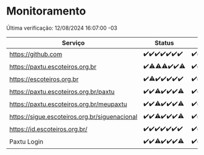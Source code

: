 # Monitoramento

Última verificação: 12/08/2024 16:07:00 -03

|Serviço|Status|Últimas 24h|
|---|---|---|
|https://github.com|<span title="2024-08-05: OK=24">✔️</span><span title="2024-08-06: OK=24">✔️</span><span title="2024-08-07: OK=24">✔️</span><span title="2024-08-08: OK=24">✔️</span><span title="2024-08-09: OK=24">✔️</span><span title="2024-08-10: OK=24">✔️</span><span title="2024-08-11: OK=19">✔️</span>|<span title="11/08/2024 17:07:00 -03 : 200">✔️</span><span title="11/08/2024 18:07:00 -03 : 200">✔️</span><span title="11/08/2024 19:07:00 -03 : 200">✔️</span><span title="11/08/2024 20:06:00 -03 : 200">✔️</span><span title="11/08/2024 21:37:00 -03 : 200">✔️</span><span title="11/08/2024 23:01:00 -03 : 200">✔️</span><span title="12/08/2024 00:08:00 -03 : 200">✔️</span><span title="12/08/2024 01:09:00 -03 : 200">✔️</span><span title="12/08/2024 02:08:00 -03 : 200">✔️</span><span title="12/08/2024 03:11:00 -03 : 200">✔️</span><span title="12/08/2024 04:08:00 -03 : 200">✔️</span><span title="12/08/2024 05:10:00 -03 : 200">✔️</span><span title="12/08/2024 06:08:00 -03 : 200">✔️</span><span title="12/08/2024 07:08:00 -03 : 200">✔️</span><span title="12/08/2024 08:06:00 -03 : 200">✔️</span><span title="12/08/2024 09:15:00 -03 : 200">✔️</span><span title="12/08/2024 10:13:00 -03 : 200">✔️</span><span title="12/08/2024 11:09:00 -03 : 200">✔️</span><span title="12/08/2024 12:08:00 -03 : 200">✔️</span><span title="12/08/2024 13:09:00 -03 : 200">✔️</span><span title="12/08/2024 14:07:00 -03 : 200">✔️</span><span title="12/08/2024 15:10:00 -03 : 200">✔️</span><span title="12/08/2024 16:06:00 -03 : 200">✔️</span>|
|https://paxtu.escoteiros.org.br|<span title="2024-08-05: OK=24">✔️</span><span title="2024-08-06: OK=23, Falhas=1">⚠️</span><span title="2024-08-07: OK=23, Falhas=1">⚠️</span><span title="2024-08-08: OK=23, Falhas=1">⚠️</span><span title="2024-08-09: OK=24">✔️</span><span title="2024-08-10: OK=24">✔️</span><span title="2024-08-11: OK=18, Falhas=1">⚠️</span>|<span title="11/08/2024 17:07:00 -03 : 200">✔️</span><span title="11/08/2024 18:07:00 -03 : 200">✔️</span><span title="11/08/2024 19:07:00 -03 : 200">✔️</span><span title="11/08/2024 20:06:00 -03 : 200">✔️</span><span title="11/08/2024 21:37:00 -03 : 200">✔️</span><span title="11/08/2024 23:01:00 -03 : 200">✔️</span><span title="12/08/2024 00:08:00 -03 : 200">✔️</span><span title="12/08/2024 01:09:00 -03 : 200">✔️</span><span title="12/08/2024 02:08:00 -03 : 200">✔️</span><span title="12/08/2024 03:11:00 -03 : 200">✔️</span><span title="12/08/2024 04:08:00 -03 : 200">✔️</span><span title="12/08/2024 05:10:00 -03 : 200">✔️</span><span title="12/08/2024 06:08:00 -03 : 200">✔️</span><span title="12/08/2024 07:08:00 -03 : 200">✔️</span><span title="12/08/2024 08:06:00 -03 : 200">✔️</span><span title="12/08/2024 09:15:00 -03 : 200">✔️</span><span title="12/08/2024 10:13:00 -03 : 200">✔️</span><span title="12/08/2024 11:09:00 -03 : 200">✔️</span><span title="12/08/2024 12:08:00 -03 : 200">✔️</span><span title="12/08/2024 13:09:00 -03 : 200">✔️</span><span title="12/08/2024 14:07:00 -03 : 200">✔️</span><span title="12/08/2024 15:10:00 -03 : 200">✔️</span><span title="12/08/2024 16:06:00 -03 : 200">✔️</span>|
|https://escoteiros.org.br|<span title="2024-08-05: OK=24">✔️</span><span title="2024-08-06: OK=23, Falhas=1">⚠️</span><span title="2024-08-07: OK=24">✔️</span><span title="2024-08-08: OK=24">✔️</span><span title="2024-08-09: OK=24">✔️</span><span title="2024-08-10: OK=24">✔️</span><span title="2024-08-11: OK=19">✔️</span>|<span title="11/08/2024 17:07:00 -03 : 200">✔️</span><span title="11/08/2024 18:07:00 -03 : 200">✔️</span><span title="11/08/2024 19:07:00 -03 : 200">✔️</span><span title="11/08/2024 20:06:00 -03 : 200">✔️</span><span title="11/08/2024 21:37:00 -03 : 200">✔️</span><span title="11/08/2024 23:01:00 -03 : 200">✔️</span><span title="12/08/2024 00:08:00 -03 : 200">✔️</span><span title="12/08/2024 01:09:00 -03 : 200">✔️</span><span title="12/08/2024 02:08:00 -03 : 200">✔️</span><span title="12/08/2024 03:11:00 -03 : 200">✔️</span><span title="12/08/2024 04:08:00 -03 : 200">✔️</span><span title="12/08/2024 05:10:00 -03 : 200">✔️</span><span title="12/08/2024 06:08:00 -03 : 200">✔️</span><span title="12/08/2024 07:08:00 -03 : 200">✔️</span><span title="12/08/2024 08:06:00 -03 : 200">✔️</span><span title="12/08/2024 09:15:00 -03 : 200">✔️</span><span title="12/08/2024 10:13:00 -03 : 200">✔️</span><span title="12/08/2024 11:09:00 -03 : 200">✔️</span><span title="12/08/2024 12:08:00 -03 : 200">✔️</span><span title="12/08/2024 13:09:00 -03 : 200">✔️</span><span title="12/08/2024 14:07:00 -03 : 200">✔️</span><span title="12/08/2024 15:10:00 -03 : 200">✔️</span><span title="12/08/2024 16:06:00 -03 : 200">✔️</span>|
|https://paxtu.escoteiros.org.br/paxtu|<span title="2024-08-05: OK=24">✔️</span><span title="2024-08-06: OK=24">✔️</span><span title="2024-08-07: OK=23, Falhas=1">⚠️</span><span title="2024-08-08: OK=24">✔️</span><span title="2024-08-09: OK=24">✔️</span><span title="2024-08-10: OK=24">✔️</span><span title="2024-08-11: OK=18, Falhas=1">⚠️</span>|<span title="11/08/2024 17:07:00 -03 : 200">✔️</span><span title="11/08/2024 18:07:00 -03 : 200">✔️</span><span title="11/08/2024 19:07:00 -03 : 200">✔️</span><span title="11/08/2024 20:06:00 -03 : 200">✔️</span><span title="11/08/2024 21:37:00 -03 : 200">✔️</span><span title="11/08/2024 23:01:00 -03 : 200">✔️</span><span title="12/08/2024 00:08:00 -03 : 200">✔️</span><span title="12/08/2024 01:09:00 -03 : 200">✔️</span><span title="12/08/2024 02:08:00 -03 : 200">✔️</span><span title="12/08/2024 03:11:00 -03 : 200">✔️</span><span title="12/08/2024 04:08:00 -03 : 200">✔️</span><span title="12/08/2024 05:10:00 -03 : 200">✔️</span><span title="12/08/2024 06:08:00 -03 : 200">✔️</span><span title="12/08/2024 07:08:00 -03 : 200">✔️</span><span title="12/08/2024 08:06:00 -03 : 200">✔️</span><span title="12/08/2024 09:15:00 -03 : 200">✔️</span><span title="12/08/2024 10:14:00 -03 : 200">✔️</span><span title="12/08/2024 11:09:00 -03 : 200">✔️</span><span title="12/08/2024 12:08:00 -03 : 200">✔️</span><span title="12/08/2024 13:09:00 -03 : 200">✔️</span><span title="12/08/2024 14:07:00 -03 : 200">✔️</span><span title="12/08/2024 15:10:00 -03 : 200">✔️</span><span title="12/08/2024 16:06:00 -03 : 200">✔️</span>|
|https://paxtu.escoteiros.org.br/meupaxtu|<span title="2024-08-05: OK=24">✔️</span><span title="2024-08-06: OK=24">✔️</span><span title="2024-08-07: OK=23, Falhas=1">⚠️</span><span title="2024-08-08: OK=24">✔️</span><span title="2024-08-09: OK=24">✔️</span><span title="2024-08-10: OK=24">✔️</span><span title="2024-08-11: OK=18, Falhas=1">⚠️</span>|<span title="11/08/2024 17:07:00 -03 : 200">✔️</span><span title="11/08/2024 18:07:00 -03 : 200">✔️</span><span title="11/08/2024 19:07:00 -03 : 200">✔️</span><span title="11/08/2024 20:06:00 -03 : 200">✔️</span><span title="11/08/2024 21:37:00 -03 : 200">✔️</span><span title="11/08/2024 23:01:00 -03 : 200">✔️</span><span title="12/08/2024 00:08:00 -03 : 200">✔️</span><span title="12/08/2024 01:09:00 -03 : 200">✔️</span><span title="12/08/2024 02:08:00 -03 : 200">✔️</span><span title="12/08/2024 03:11:00 -03 : 200">✔️</span><span title="12/08/2024 04:08:00 -03 : 200">✔️</span><span title="12/08/2024 05:10:00 -03 : 200">✔️</span><span title="12/08/2024 06:08:00 -03 : 200">✔️</span><span title="12/08/2024 07:08:00 -03 : 200">✔️</span><span title="12/08/2024 08:06:00 -03 : 200">✔️</span><span title="12/08/2024 09:15:00 -03 : 200">✔️</span><span title="12/08/2024 10:14:00 -03 : 200">✔️</span><span title="12/08/2024 11:09:00 -03 : 200">✔️</span><span title="12/08/2024 12:08:00 -03 : 200">✔️</span><span title="12/08/2024 13:09:00 -03 : 200">✔️</span><span title="12/08/2024 14:07:00 -03 : 200">✔️</span><span title="12/08/2024 15:10:00 -03 : 200">✔️</span><span title="12/08/2024 16:07:00 -03 : 200">✔️</span>|
|https://sigue.escoteiros.org.br/siguenacional|<span title="2024-08-05: OK=24">✔️</span><span title="2024-08-06: OK=24">✔️</span><span title="2024-08-07: OK=23, Falhas=1">⚠️</span><span title="2024-08-08: OK=24">✔️</span><span title="2024-08-09: OK=24">✔️</span><span title="2024-08-10: OK=24">✔️</span><span title="2024-08-11: OK=18, Falhas=1">⚠️</span>|<span title="11/08/2024 17:07:00 -03 : 200">✔️</span><span title="11/08/2024 18:07:00 -03 : 200">✔️</span><span title="11/08/2024 19:07:00 -03 : 200">✔️</span><span title="11/08/2024 20:06:00 -03 : 200">✔️</span><span title="11/08/2024 21:37:00 -03 : 200">✔️</span><span title="11/08/2024 23:01:00 -03 : 200">✔️</span><span title="12/08/2024 00:08:00 -03 : 200">✔️</span><span title="12/08/2024 01:09:00 -03 : 200">✔️</span><span title="12/08/2024 02:08:00 -03 : 200">✔️</span><span title="12/08/2024 03:11:00 -03 : 200">✔️</span><span title="12/08/2024 04:08:00 -03 : 200">✔️</span><span title="12/08/2024 05:10:00 -03 : 200">✔️</span><span title="12/08/2024 06:08:00 -03 : 200">✔️</span><span title="12/08/2024 07:08:00 -03 : 200">✔️</span><span title="12/08/2024 08:06:00 -03 : 200">✔️</span><span title="12/08/2024 09:15:00 -03 : 200">✔️</span><span title="12/08/2024 10:14:00 -03 : 200">✔️</span><span title="12/08/2024 11:09:00 -03 : 200">✔️</span><span title="12/08/2024 12:08:00 -03 : 200">✔️</span><span title="12/08/2024 13:09:00 -03 : 200">✔️</span><span title="12/08/2024 14:07:00 -03 : 200">✔️</span><span title="12/08/2024 15:10:00 -03 : 200">✔️</span><span title="12/08/2024 16:07:00 -03 : 200">✔️</span>|
|https://id.escoteiros.org.br/|<span title="2024-08-05: OK=24">✔️</span><span title="2024-08-06: OK=24">✔️</span><span title="2024-08-07: OK=24">✔️</span><span title="2024-08-08: OK=24">✔️</span><span title="2024-08-09: OK=24">✔️</span><span title="2024-08-10: OK=24">✔️</span><span title="2024-08-11: OK=19">✔️</span>|<span title="11/08/2024 17:07:00 -03 : 200">✔️</span><span title="11/08/2024 18:07:00 -03 : 200">✔️</span><span title="11/08/2024 19:07:00 -03 : 200">✔️</span><span title="11/08/2024 20:06:00 -03 : 200">✔️</span><span title="11/08/2024 21:37:00 -03 : 200">✔️</span><span title="11/08/2024 23:01:00 -03 : 200">✔️</span><span title="12/08/2024 00:08:00 -03 : 200">✔️</span><span title="12/08/2024 01:09:00 -03 : 200">✔️</span><span title="12/08/2024 02:08:00 -03 : 200">✔️</span><span title="12/08/2024 03:11:00 -03 : 200">✔️</span><span title="12/08/2024 04:08:00 -03 : 200">✔️</span><span title="12/08/2024 05:10:00 -03 : 200">✔️</span><span title="12/08/2024 06:08:00 -03 : 200">✔️</span><span title="12/08/2024 07:08:00 -03 : 200">✔️</span><span title="12/08/2024 08:06:00 -03 : 200">✔️</span><span title="12/08/2024 09:15:00 -03 : 200">✔️</span><span title="12/08/2024 10:14:00 -03 : 200">✔️</span><span title="12/08/2024 11:09:00 -03 : 200">✔️</span><span title="12/08/2024 12:08:00 -03 : 200">✔️</span><span title="12/08/2024 13:09:00 -03 : 200">✔️</span><span title="12/08/2024 14:07:00 -03 : 200">✔️</span><span title="12/08/2024 15:10:00 -03 : 200">✔️</span><span title="12/08/2024 16:07:00 -03 : 200">✔️</span>|
|Paxtu Login|<span title="2024-08-05: OK=24">✔️</span><span title="2024-08-06: OK=24">✔️</span><span title="2024-08-07: OK=23, Falhas=1">⚠️</span><span title="2024-08-08: OK=24">✔️</span><span title="2024-08-09: OK=24">✔️</span><span title="2024-08-10: OK=24">✔️</span><span title="2024-08-11: OK=18, Falhas=1">⚠️</span>|<span title="11/08/2024 17:07:00 -03 : 200">✔️</span><span title="11/08/2024 18:07:00 -03 : 200">✔️</span><span title="11/08/2024 19:07:00 -03 : 200">✔️</span><span title="11/08/2024 20:06:00 -03 : 200">✔️</span><span title="11/08/2024 21:37:00 -03 : 200">✔️</span><span title="11/08/2024 23:01:00 -03 : 200">✔️</span><span title="12/08/2024 00:08:00 -03 : 200">✔️</span><span title="12/08/2024 01:09:00 -03 : 200">✔️</span><span title="12/08/2024 02:08:00 -03 : 200">✔️</span><span title="12/08/2024 03:11:00 -03 : 200">✔️</span><span title="12/08/2024 04:08:00 -03 : 200">✔️</span><span title="12/08/2024 05:10:00 -03 : 200">✔️</span><span title="12/08/2024 06:08:00 -03 : 200">✔️</span><span title="12/08/2024 07:08:00 -03 : 200">✔️</span><span title="12/08/2024 08:06:00 -03 : 200">✔️</span><span title="12/08/2024 09:15:00 -03 : 200">✔️</span><span title="12/08/2024 10:14:00 -03 : 200">✔️</span><span title="12/08/2024 11:09:00 -03 : 200">✔️</span><span title="12/08/2024 12:08:00 -03 : 200">✔️</span><span title="12/08/2024 13:09:00 -03 : 200">✔️</span><span title="12/08/2024 14:07:00 -03 : 200">✔️</span><span title="12/08/2024 15:10:00 -03 : 200">✔️</span><span title="12/08/2024 16:07:00 -03 : 200">✔️</span>|
